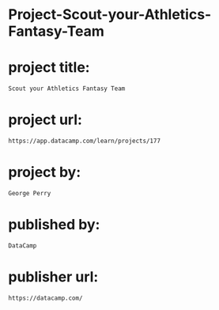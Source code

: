 # Project-Scout-your-Athletics-Fantasy-Team

# project title:

    Scout your Athletics Fantasy Team

# project url:

    https://app.datacamp.com/learn/projects/177

# project by:

    George Perry

# published by:

    DataCamp

# publisher url:

    https://datacamp.com/
